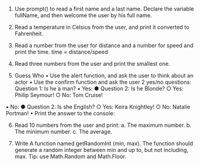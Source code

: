 1. Use prompt() to read a first name and a last name. Declare the variable fullName, and then welcome the user by his full name.

2. Read a temperature in Celsius from the user, and print it converted to Fahrenheit.

3. Read a number from the user for distance and a number for speed and print the time.
time = distance/speed

4. Read three numbers from the user and print the smallest one.

5. Guess Who
• Use the alert function, and ask the user to think about an actor
• Use the confirm function and ask the user 2 yes/no questions:
Question 1: Is he a man?
▪️ Yes:
● Question 2: Is he Blonde?
○ Yes: Philip Seymour!
○ No: Tom Cruise!

▪️ No:
● Question 2: Is she English?
○ Yes: Keira Knightley!
○ No: Natalie Portman!
• Print the answer to the console:

6. Read 10 numbers from the user and print:
a. The maximum number.
b. The minimum number.
c. The average.

7. Write A function named getRandomInt (min, max). The function should generate a random integer between min and up to, but not including, max. Tip: use Math.Random and Math.Floor.